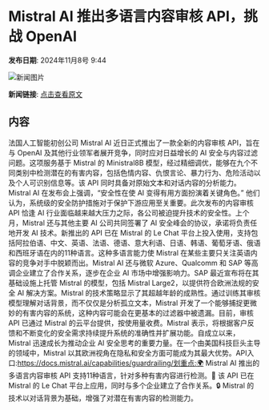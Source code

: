 # Mistral AI 推出多语言内容审核 API，挑战 OpenAI

**发布日期**: 2024年11月8号 9:44

![新闻图片](https://upload.chinaz.com/2024/1108/6386665580452765796945116.png)

**新闻链接**: [点击查看原文](https://www.aibase.com/zh/news/13082)

## 内容

法国人工智能初创公司 Mistral AI 近日正式推出了一款全新的内容审核 API，旨在与 OpenAI 及其他行业领军者展开竞争，同时应对日益增长的 AI 安全与内容过滤问题。这项服务基于 Mistral 的 Ministral8B 模型，经过精细调优，能够在九个不同类别中检测潜在的有害内容，包括色情内容、仇恨言论、暴力行为、危险活动以及个人可识别信息等。该 API 同时具备对原始文本和对话内容的分析能力。Mistral AI 在发布会上强调，“安全性在使 AI 变得有用方面扮演着关键角色。” 他们认为，系统级的安全防护措施对于保护下游应用至关重要。此次发布的内容审核 API 恰逢 AI 行业面临越来越大压力之际，各公司被迫提升技术的安全性。上个月，Mistral 还与其他主要 AI 公司共同签署了 AI 安全峰会的协议，承诺将负责任地开发 AI 技术。新推出的 API 已在 Mistral 的 Le Chat 平台上投入使用，支持包括阿拉伯语、中文、英语、法语、德语、意大利语、日语、韩语、葡萄牙语、俄语和西班牙语在内的11种语言。这种多语言能力使 Mistral 在某些主要只关注英语内容的竞争对手中脱颖而出。Mistral AI 还与微软 Azure、Qualcomm 和 SAP 等高调企业建立了合作关系，逐步在企业 AI 市场中增强影响力。SAP 最近宣布将在其基础设施上托管 Mistral 的模型，包括 Mistral Large2，以提供符合欧洲法规的安全 AI 解决方案。Mistral 的技术策略显示了其超越年龄的成熟性。通过训练其审核模型理解对话背景，而不仅仅是分析孤立文本，Mistral 开发了一个能够捕捉更微妙的有害内容的系统，这种内容可能会在更基本的过滤器中被遗漏。目前，审核 API 已通过 Mistral 的云平台提供，按使用量收费。Mistral 表示，将根据客户反馈和不断变化的安全需求持续提升系统的准确性并扩展功能。自成立以来，Mistral 迅速成长为推动企业 AI 安全思考的重要力量。在一个由美国科技巨头主导的领域中，Mistral 以其欧洲视角在隐私和安全方面可能成为其最大优势。API入口:https://docs.mistral.ai/capabilities/guardrailing/划重点:🌍 Mistral AI 推出的多语言内容审核 API 支持11种语言，针对多种有害内容进行检测。🔗 该 API 已在 Mistral 的 Le Chat 平台上应用，同时与多个企业建立了合作关系。🔒 Mistral 的技术以对话背景为基础，增强了对潜在有害内容的检测能力。
